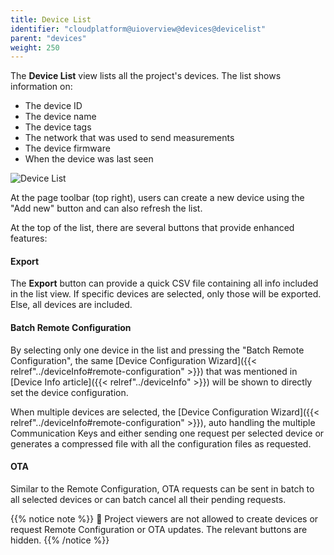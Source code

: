 ```yaml
---
title: Device List
identifier: "cloudplatform@uioverview@devices@devicelist"
parent: "devices"
weight: 250
---
```


The **Device List** view lists all the project's devices. The list shows information on:

- The device ID
- The device name
- The device tags
- The network that was used to send measurements
- The device firmware
- When the device was last seen

![Device List](/images/console_tutorial/device_list.jpg?width=60pc)

At the page toolbar (top right), users can create a new device using the "Add new" button and can also refresh the list.

At the top of the list, there are several buttons that provide enhanced features:

#### Export

The **Export** button can provide a quick CSV file containing all info included in the list view. If specific devices are selected, only those will be exported. Else, all devices are included.

#### Batch Remote Configuration

By selecting only one device in the list and pressing the "Batch Remote Configuration", the same [Device Configuration Wizard]({{< relref"../deviceInfo#remote-configuration" >}}) that was mentioned in [Device Info article]({{< relref"../deviceInfo" >}}) will be shown to directly set the device configuration.

When multiple devices are selected, the [Device Configuration Wizard]({{< relref"../deviceInfo#remote-configuration" >}}), auto handling the multiple Communication Keys and either sending one request per selected device or generates a compressed file with all the configuration files as requested.

#### OTA

Similar to the Remote Configuration, OTA requests can be sent in batch to all selected devices or can batch cancel all their pending requests.

{{% notice note %}}
🔐 Project viewers are not allowed to create devices or request Remote Configuration or OTA updates. The relevant buttons are hidden.
{{% /notice %}}
